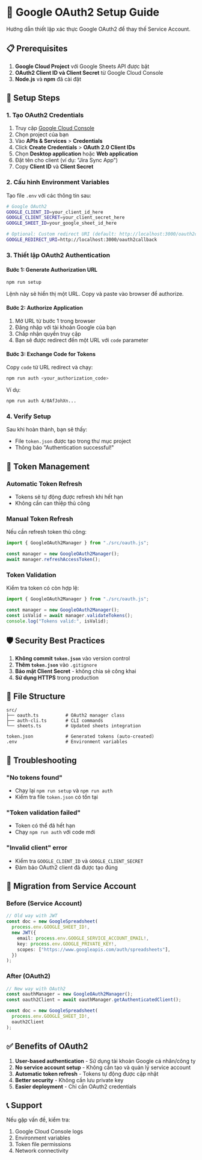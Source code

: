 # 🔐 Google OAuth2 Setup Guide

Hướng dẫn thiết lập xác thực Google OAuth2 để thay thế Service Account.

## 📋 Prerequisites

1. **Google Cloud Project** với Google Sheets API được bật
2. **OAuth2 Client ID và Client Secret** từ Google Cloud Console
3. **Node.js** và **npm** đã cài đặt

## 🚀 Setup Steps

### 1. Tạo OAuth2 Credentials

1. Truy cập [Google Cloud Console](https://console.cloud.google.com/)
2. Chọn project của bạn
3. Vào **APIs & Services** > **Credentials**
4. Click **Create Credentials** > **OAuth 2.0 Client IDs**
5. Chọn **Desktop application** hoặc **Web application**
6. Đặt tên cho client (ví dụ: "Jira Sync App")
7. Copy **Client ID** và **Client Secret**

### 2. Cấu hình Environment Variables

Tạo file `.env` với các thông tin sau:

```bash
# Google OAuth2
GOOGLE_CLIENT_ID=your_client_id_here
GOOGLE_CLIENT_SECRET=your_client_secret_here
GOOGLE_SHEET_ID=your_google_sheet_id_here

# Optional: Custom redirect URI (default: http://localhost:3000/oauth2callback)
GOOGLE_REDIRECT_URI=http://localhost:3000/oauth2callback
```

### 3. Thiết lập OAuth2 Authentication

#### Bước 1: Generate Authorization URL
```bash
npm run setup
```

Lệnh này sẽ hiển thị một URL. Copy và paste vào browser để authorize.

#### Bước 2: Authorize Application
1. Mở URL từ bước 1 trong browser
2. Đăng nhập với tài khoản Google của bạn
3. Chấp nhận quyền truy cập
4. Bạn sẽ được redirect đến một URL với `code` parameter

#### Bước 3: Exchange Code for Tokens
Copy `code` từ URL redirect và chạy:

```bash
npm run auth <your_authorization_code>
```

Ví dụ:
```bash
npm run auth 4/0AfJohXn...
```

### 4. Verify Setup

Sau khi hoàn thành, bạn sẽ thấy:
- File `token.json` được tạo trong thư mục project
- Thông báo "Authentication successful!"

## 🔄 Token Management

### Automatic Token Refresh
- Tokens sẽ tự động được refresh khi hết hạn
- Không cần can thiệp thủ công

### Manual Token Refresh
Nếu cần refresh token thủ công:

```typescript
import { GoogleOAuth2Manager } from "./src/oauth.js";

const manager = new GoogleOAuth2Manager();
await manager.refreshAccessToken();
```

### Token Validation
Kiểm tra token có còn hợp lệ:

```typescript
import { GoogleOAuth2Manager } from "./src/oauth.js";

const manager = new GoogleOAuth2Manager();
const isValid = await manager.validateTokens();
console.log("Tokens valid:", isValid);
```

## 🛡️ Security Best Practices

1. **Không commit `token.json`** vào version control
2. **Thêm `token.json`** vào `.gitignore`
3. **Bảo mật Client Secret** - không chia sẻ công khai
4. **Sử dụng HTTPS** trong production

## 📁 File Structure

```
src/
├── oauth.ts          # OAuth2 manager class
├── auth-cli.ts       # CLI commands
└── sheets.ts         # Updated sheets integration

token.json            # Generated tokens (auto-created)
.env                  # Environment variables
```

## 🚨 Troubleshooting

### "No tokens found"
- Chạy lại `npm run setup` và `npm run auth`
- Kiểm tra file `token.json` có tồn tại

### "Token validation failed"
- Token có thể đã hết hạn
- Chạy `npm run auth` với code mới

### "Invalid client" error
- Kiểm tra `GOOGLE_CLIENT_ID` và `GOOGLE_CLIENT_SECRET`
- Đảm bảo OAuth2 client đã được tạo đúng

## 🔄 Migration from Service Account

### Before (Service Account)
```typescript
// Old way with JWT
const doc = new GoogleSpreadsheet(
  process.env.GOOGLE_SHEET_ID!,
  new JWT({
    email: process.env.GOOGLE_SERVICE_ACCOUNT_EMAIL!,
    key: process.env.GOOGLE_PRIVATE_KEY!,
    scopes: ["https://www.googleapis.com/auth/spreadsheets"],
  })
);
```

### After (OAuth2)
```typescript
// New way with OAuth2
const oauthManager = new GoogleOAuth2Manager();
const oauth2Client = await oauthManager.getAuthenticatedClient();

const doc = new GoogleSpreadsheet(
  process.env.GOOGLE_SHEET_ID!,
  oauth2Client
);
```

## ✅ Benefits of OAuth2

1. **User-based authentication** - Sử dụng tài khoản Google cá nhân/công ty
2. **No service account setup** - Không cần tạo và quản lý service account
3. **Automatic token refresh** - Tokens tự động được cập nhật
4. **Better security** - Không cần lưu private key
5. **Easier deployment** - Chỉ cần OAuth2 credentials

## 📞 Support

Nếu gặp vấn đề, kiểm tra:
1. Google Cloud Console logs
2. Environment variables
3. Token file permissions
4. Network connectivity

